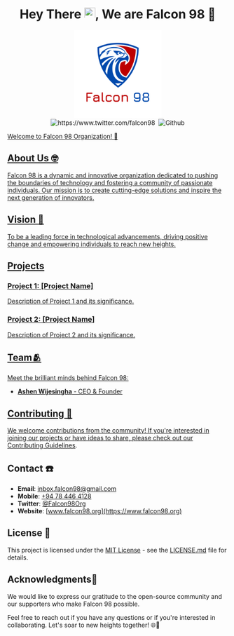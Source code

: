 <center>
	
# Hey There <img src="https://media.giphy.com/media/hvRJCLFzcasrR4ia7z/giphy.gif" width="25px" height="25px">, We are Falcon 98 🦅
	
</center>

<p align="center"> 
	<img src="profile/logo.png" alt="Falcon 98 Logo" width="200"/> <br>
	<img src="https://komarev.com/ghpvc/?username=AshenWijesingha" alt="https://www.twitter.com/falcon98" />
	<img src="https://img.shields.io/twitter/follow/Falcon-98?label=Follow" alt=""></a>
	<img src="https://img.shields.io/github/followers/Falcon-98?label=Follow&style=social" alt="Github" />
	<a href="https://www.linkedin.com/in/ashen-wijesingha-89137312b/">
</p>

Welcome to Falcon 98 Organization! 🚀

## About Us 🤓

Falcon 98 is a dynamic and innovative organization dedicated to pushing the boundaries of technology and fostering a community of passionate individuals. Our mission is to create cutting-edge solutions and inspire the next generation of innovators.

## Vision 👀

To be a leading force in technological advancements, driving positive change and empowering individuals to reach new heights.

## Projects

### Project 1: [Project Name]

Description of Project 1 and its significance.

### Project 2: [Project Name]

Description of Project 2 and its significance.

## Team🫂

Meet the brilliant minds behind Falcon 98:

- **Ashen Wijesingha** - CEO & Founder

## Contributing 👥

We welcome contributions from the community! If you're interested in joining our projects or have ideas to share, please check out our [Contributing Guidelines](profile/contributing.md).

## Contact ☎️

- **Email**: [inbox.falcon98@gmail.com](mailto:inbox.falcon98@gmail.com;inbox.ashen@gmail.com)
- **Mobile**: [+94 78 446 4128](tel:+94784464128)
- **Twitter**: [@Falcon98Org](https://twitter.com/Falcon98Org)
- **Website**: [www.falcon98.org](https://www.falcon98.org)

## License 📃

This project is licensed under the [MIT License](LICENSE.md) - see the [LICENSE.md](LICENSE.md) file for details.

## Acknowledgments🎯

We would like to express our gratitude to the open-source community and our supporters who make Falcon 98 possible.

Feel free to reach out if you have any questions or if you're interested in collaborating. Let's soar to new heights together! 🌐🚀
